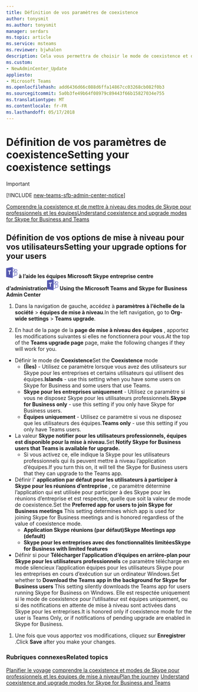 ```yaml
---
title: Définition de vos paramètres de coexistence
author: tonysmit
ms.author: tonysmit
manager: serdars
ms.topic: article
ms.service: msteams
ms.reviewer: bjwhalen
description: Cela vous permettra de choisir le mode de coexistence et définir les autres paramètres de coexistence.
ms.custom:
- NewAdminCenter_Update
appliesto:
- Microsoft Teams
ms.openlocfilehash: add6436d66c088d6ffa14867cc03268cb082f0b3
ms.sourcegitcommit: 5a0b3fe49b64f08979c89443f66b15827034e755
ms.translationtype: MT
ms.contentlocale: fr-FR
ms.lasthandoff: 05/17/2018
---
```

# <a name="setting-your-coexistence-settings"></a><span data-ttu-id="fa3b2-103">Définition de vos paramètres de coexistence</span><span class="sxs-lookup"><span data-stu-id="fa3b2-103">Setting your coexistence settings</span></span>


> [!IMPORTANT]
> [!INCLUDE [new-teams-sfb-admin-center-notice](includes/new-teams-sfb-admin-center-notice.md)]

<Intro text here>

[<span data-ttu-id="fa3b2-104">Comprendre la coexistence et de mettre à niveau des modes de Skype pour professionnels et les équipes</span><span class="sxs-lookup"><span data-stu-id="fa3b2-104">Understand coexistence and upgrade modes for Skype for Business and Teams</span></span>](upgrade-and-coexistence-of-skypeforbusiness-and-teams.md)

## <a name="setting-your-upgrade-options-for-your-users"></a><span data-ttu-id="fa3b2-105">Définition de vos options de mise à niveau pour vos utilisateurs</span><span class="sxs-lookup"><span data-stu-id="fa3b2-105">Setting your upgrade options for your users</span></span>

<span data-ttu-id="fa3b2-106">![les équipes-logo-30x30.png](media/teams-logo-30x30.png) **à l’aide les équipes Microsoft Skype entreprise centre d’administration**</span><span class="sxs-lookup"><span data-stu-id="fa3b2-106">![teams-logo-30x30.png](media/teams-logo-30x30.png) **Using the Microsoft Teams and Skype for Business Admin Center**</span></span>

1. <span data-ttu-id="fa3b2-107">Dans la navigation de gauche, accédez à **paramètres à l’échelle de la société** > **équipes de mise à niveau**.</span><span class="sxs-lookup"><span data-stu-id="fa3b2-107">In the left navigation, go to **Org-wide settings** > **Teams upgrade**.</span></span> 

2. <span data-ttu-id="fa3b2-108">En haut de la page de la **page de mise à niveau des équipes** , apportez les modifications suivantes si elles ne fonctionnera pour vous.</span><span class="sxs-lookup"><span data-stu-id="fa3b2-108">At the top of the **Teams upgrade page** page, make the following changes if they will work for you.</span></span>
- <span data-ttu-id="fa3b2-109">Définir le mode de **Coexistence**</span><span class="sxs-lookup"><span data-stu-id="fa3b2-109">Set the **Coexistence** mode</span></span>
    - <span data-ttu-id="fa3b2-110">**(Îles)** - Utilisez ce paramètre lorsque vous avez des utilisateurs sur Skype pour les entreprises et certains utilisateurs qui utilisent des équipes.</span><span class="sxs-lookup"><span data-stu-id="fa3b2-110">**Islands** - use this setting when you have some users on Skype for Business and some users that use Teams.</span></span>
    - <span data-ttu-id="fa3b2-111">**Skype pour les entreprises uniquement** - Utilisez ce paramètre si vous ne disposez Skype pour les utilisateurs professionnels.</span><span class="sxs-lookup"><span data-stu-id="fa3b2-111">**Skype for Business only** - use this setting if you only have Skype for Business users.</span></span>
    - <span data-ttu-id="fa3b2-112">**Équipes uniquement** - Utilisez ce paramètre si vous ne disposez que les utilisateurs des équipes.</span><span class="sxs-lookup"><span data-stu-id="fa3b2-112">**Teams only** - use this setting if you only have Teams users.</span></span>
- <span data-ttu-id="fa3b2-113">La valeur **Skype notifier pour les utilisateurs professionnels, équipes est disponible pour la mise à niveau.**</span><span class="sxs-lookup"><span data-stu-id="fa3b2-113">Set **Notify Skype for Business users that Teams is available for upgrade.**</span></span>
    - <span data-ttu-id="fa3b2-114">Si vous activez ce, elle indique la Skype pour les utilisateurs professionnels qui ils peuvent mettre à niveau l’application d’équipes.</span><span class="sxs-lookup"><span data-stu-id="fa3b2-114">If you turn this on, it will tell the Skype for Business users that they can upgrade to the Teams app.</span></span>
- <span data-ttu-id="fa3b2-115">Définir l' **application par défaut pour les utilisateurs à participer à Skype pour les réunions d’entreprise** , ce paramètre détermine l’application qui est utilisée pour participer à des Skype pour les réunions d’entreprise et est respectée, quelle que soit la valeur de mode de coexistence.</span><span class="sxs-lookup"><span data-stu-id="fa3b2-115">Set the **Preferred app for users to join Skype for Business meetings**  This setting determines which app is used for joining Skype for Business meetings and is honored regardless of the value of coexistence mode.</span></span>
    - <span data-ttu-id="fa3b2-116">**Application Skype réunions (par défaut)**</span><span class="sxs-lookup"><span data-stu-id="fa3b2-116">**Skype Meetings app (default)**</span></span>
    - <span data-ttu-id="fa3b2-117">**Skype pour les entreprises avec des fonctionnalités limitées**</span><span class="sxs-lookup"><span data-stu-id="fa3b2-117">**Skype for Business with limited features**</span></span>
- <span data-ttu-id="fa3b2-118">Définir si pour **Télécharger l’application d’équipes en arrière-plan pour Skype pour les utilisateurs professionnels** ce paramètre télécharge en mode silencieux l’application équipes pour les utilisateurs Skype pour les entreprises en cours d’exécution sur un ordinateur Windows.</span><span class="sxs-lookup"><span data-stu-id="fa3b2-118">Set whether to **Download the Teams app in the background for Skype for Business users**  This setting silently downloads the Teams app for users running Skype for Business on Windows.</span></span> <span data-ttu-id="fa3b2-119">Elle est respectée uniquement si le mode de coexistence pour l’utilisateur est équipes uniquement, ou si des notifications en attente de mise à niveau sont activées dans Skype pour les entreprises.</span><span class="sxs-lookup"><span data-stu-id="fa3b2-119">It is honored only if coexistence mode for the user is Teams Only, or if notifications of pending upgrade are enabled in Skype for Business.</span></span>
1. <span data-ttu-id="fa3b2-120">Une fois que vous apportez vos modifications, cliquez sur **Enregistrer** .</span><span class="sxs-lookup"><span data-stu-id="fa3b2-120">Click **Save** after you make your changes.</span></span>


### <a name="related-topics"></a><span data-ttu-id="fa3b2-121">Rubriques connexes</span><span class="sxs-lookup"><span data-stu-id="fa3b2-121">Related topics</span></span>
<span data-ttu-id="fa3b2-122">[Planifier le voyage](upgrade-plan-journey.md)
[comprendre la coexistence et modes de Skype pour professionnels et les équipes de mise à niveau](upgrade-and-coexistence-of-skypeforbusiness-and-teams.md)</span><span class="sxs-lookup"><span data-stu-id="fa3b2-122">[Plan the journey](upgrade-plan-journey.md)
[Understand coexistence and upgrade modes for Skype for Business and Teams](upgrade-and-coexistence-of-skypeforbusiness-and-teams.md)</span></span>
